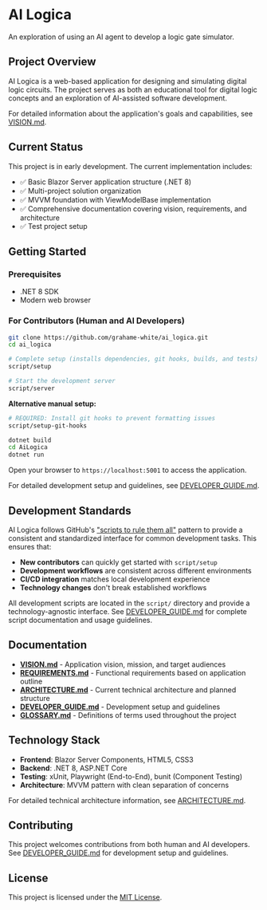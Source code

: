 # AI Logica

An exploration of using an AI agent to develop a logic gate simulator.

## Project Overview

AI Logica is a web-based application for designing and simulating digital logic circuits. The project serves as both an educational tool for digital logic concepts and an exploration of AI-assisted software development.

For detailed information about the application's goals and capabilities, see [VISION.md](VISION.md).

## Current Status

This project is in early development. The current implementation includes:
- ✅ Basic Blazor Server application structure (.NET 8)
- ✅ Multi-project solution organization
- ✅ MVVM foundation with ViewModelBase implementation
- ✅ Comprehensive documentation covering vision, requirements, and architecture
- ✅ Test project setup

## Getting Started

### Prerequisites
- .NET 8 SDK
- Modern web browser

### For Contributors (Human and AI Developers)

```bash
git clone https://github.com/grahame-white/ai_logica.git
cd ai_logica

# Complete setup (installs dependencies, git hooks, builds, and tests)
script/setup

# Start the development server
script/server
```

**Alternative manual setup:**
```bash
# REQUIRED: Install git hooks to prevent formatting issues
script/setup-git-hooks

dotnet build
cd AiLogica
dotnet run
```

Open your browser to `https://localhost:5001` to access the application.

For detailed development setup and guidelines, see [DEVELOPER_GUIDE.md](DEVELOPER_GUIDE.md).

## Development Standards

AI Logica follows GitHub's ["scripts to rule them all"](https://github.com/github/scripts-to-rule-them-all) pattern to provide a consistent and standardized interface for common development tasks. This ensures that:

- **New contributors** can quickly get started with `script/setup`
- **Development workflows** are consistent across different environments
- **CI/CD integration** matches local development experience
- **Technology changes** don't break established workflows

All development scripts are located in the `script/` directory and provide a technology-agnostic interface. See [DEVELOPER_GUIDE.md](DEVELOPER_GUIDE.md) for complete script documentation and usage guidelines.

## Documentation

- [**VISION.md**](VISION.md) - Application vision, mission, and target audiences
- [**REQUIREMENTS.md**](REQUIREMENTS.md) - Functional requirements based on application outline
- [**ARCHITECTURE.md**](ARCHITECTURE.md) - Current technical architecture and planned structure  
- [**DEVELOPER_GUIDE.md**](DEVELOPER_GUIDE.md) - Development setup and guidelines
- [**GLOSSARY.md**](GLOSSARY.md) - Definitions of terms used throughout the project

## Technology Stack

- **Frontend**: Blazor Server Components, HTML5, CSS3
- **Backend**: .NET 8, ASP.NET Core  
- **Testing**: xUnit, Playwright (End-to-End), bunit (Component Testing)
- **Architecture**: MVVM pattern with clean separation of concerns

For detailed technical architecture information, see [ARCHITECTURE.md](ARCHITECTURE.md).

## Contributing

This project welcomes contributions from both human and AI developers. See [DEVELOPER_GUIDE.md](DEVELOPER_GUIDE.md) for development setup and guidelines.

## License

This project is licensed under the [MIT License](LICENSE).
